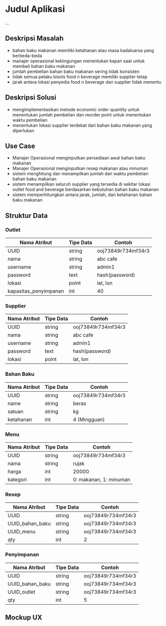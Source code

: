 # Judul Aplikasi
...

## Deskripsi Masalah
- bahan baku makanan memiliki ketahanan atau masa kadaluarsa yang berbeda-beda
- manajer operasional kebingungan menentukan kapan saat untuk membeli bahan baku makanan
- jumlah pembelian bahan baku makanan sering tidak konsisten
- tidak semua pelaku bisnis food n beverage memiliki supplier tetap
- jarak antara lokasi penyedia food n beverage dan supplier tidak menentu

## Deskripsi Solusi
- mengimplementasikan metode economic order quantity untuk menentukan jumlah pembelian dan reorder point untuk menentukan  waktu pembelian
- menentukan lokasi supplier terdekat dari bahan baku makanan yang diperlukan

## Use Case
- Manajer Operasional menginputkan persediaan awal bahan baku makanan
- Manajer Operasional menginputkan resep makanan atau minuman
- sistem menghitung dan menampilkan jumlah dan waktu pembelian bahan baku makanan
- sistem menampilkan seluruh supplier yang tersedia di sekitar lokasi outlet food and beverage berdasarkan kebutuhan bahan baku makanan
- sistem memperhitungkan antara jarak, jumlah, dan ketahanan bahan baku makanan

## Struktur Data

### Outlet
Nama Atribut | Tipe Data | Contoh
---|---|---
UUID | string | ooj73849r734mf34r3
nama | string | abc cafe
username | string | admin1
password | text | hash(password)
lokasi | point | lat, lon
kapasitas_penyimpanan | int | 40

### Supplier
Nama Atribut | Tipe Data | Contoh
---|---|---
UUID | string | ooj73849r734mf34r3
nama | string | abc cafe
username | string | admin1
password | text | hash(password)
lokasi | point | lat, lon

### Bahan Baku
Nama Atribut | Tipe Data | Contoh
---|---|---
UUID | string | ooj73849r734mf34r3
name | string | beras
satuan | string | kg
ketahanan | int | 4 (Mingguan)

### Menu
Nama Atribut | Tipe Data | Contoh
---|---|---
UUID | string | ooj73849r734mf34r3
nama | string | rujak
harga | int | 20000
kategori| int | 0: makanan, 1: minuman

### Resep
Nama Atribut | Tipe Data | Contoh
---|---|---
UUID | string | ooj73849r734mf34r3
UUID_bahan_baku | string | ooj73849r734mf34r3
UUID_menu | string | ooj73849r734mf34r3
qty | int | 2

### Penyimpanan
Nama Atribut | Tipe Data | Contoh
---|---|---
UUID | string | ooj73849r734mf34r3
UUID_bahan_baku | string | ooj73849r734mf34r3
UUID_outlet | string | ooj73849r734mf34r3
qty | int | 5

## Mockup UX
